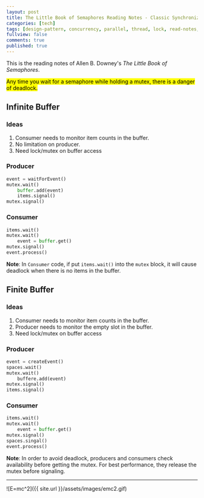 ```yaml
---
layout: post
title: The Little Book of Semaphores Reading Notes - Classic Synchronization Problems - 01 - Producer-Consumer
categories: [tech]
tags: [design-pattern, concurrency, parallel, thread, lock, read-notes, semaphore]
fullview: false
comments: true
published: true
---
```


This is the reading notes of Allen B. Downey's *The Little Book of Semaphores*.

<mark>Any time you wait for a semaphore while holding a mutex, there is a danger of deadlock.</mark>

## Infinite Buffer

### Ideas
1. Consumer needs to monitor item counts in the buffer. 
2. No limitation on producer.
3. Need lock/mutex on buffer access

### Producer
```Python
event = waitForEvent()
mutex.wait()
    buffer.add(event)
    items.signal()
mutex.signal()
```

### Consumer
```Python
items.wait()
mutex.wait()
    event = buffer.get()
mutex.signal()
event.process()
```

**Note**: In `Consumer` code, if put `items.wait()` into the `mutex` block, it will cause deadlock when there is no items in the buffer.

## Finite Buffer

### Ideas
1. Consumer needs to monitor item counts in the buffer. 
2. Producer needs to monitor the empty slot in the buffer.
3. Need lock/mutex on buffer access

### Producer
```Python
event = createEvent()
spaces.wait()
mutex.wait()
    buffere.add(event)
mutex.signal()
items.signal()
```

### Consumer
```Python
items.wait()
mutex.wait()
    event = buffer.get()
mutex.signal()
spaces.singal()
event.process()
```

**Note**: In order to avoid deadlock, producers and consumers check availability before getting the mutex. For best performance, they release the mutex before signaling.


---
![E=mc^2]({{ site.url }}/assets/images/emc2.gif)
